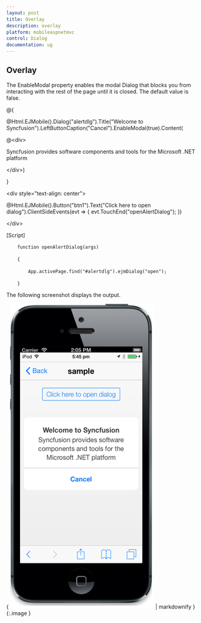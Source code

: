 ```yaml
---
layout: post
title: Overlay
description: overlay
platform: mobileaspnetmvc
control: Dialog
documentation: ug
---
```


## Overlay

The EnableModal property enables the modal Dialog that blocks you from interacting with the rest of the page until it is closed. The default value is false.



@{

@Html.EJMobile().Dialog("alertdlg").Title("Welcome to Syncfusion").LeftButtonCaption("Cancel").EnableModal(true).Content(

@&lt;div&gt;

Syncfusion provides software components and tools for the Microsoft .NET platform

&lt;/div&gt;)

}



&lt;div style="text-align: center"&gt;

@Html.EJMobile().Button("btn1").Text("Click here to open dialog").ClientSideEvents(evt => { evt.TouchEnd("openAlertDialog"); })

&lt;/div&gt;



[Script]



        function openAlertDialog(args)

        {

            App.activePage.find("#alertdlg").ejmDialog("open");

        }



The following screenshot displays the output.

{ ![](Overlay_images/Overlay_img1.png) | markdownify }
{:.image }



